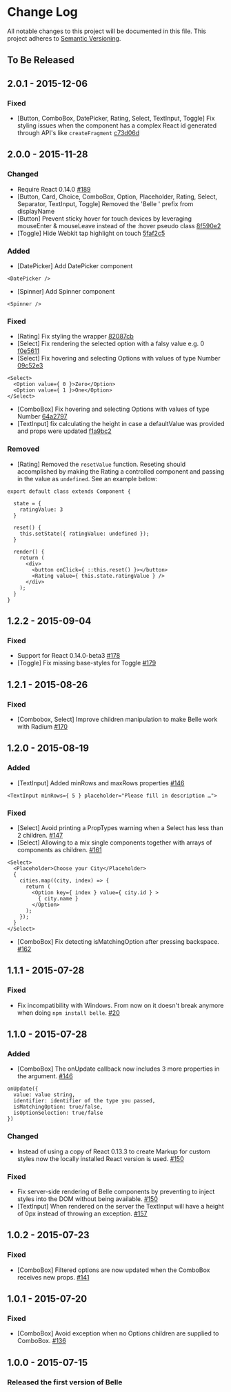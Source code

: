 # Change Log
All notable changes to this project will be documented in this file.
This project adheres to [Semantic Versioning](http://semver.org/).

## To Be Released

## 2.0.1 - 2015-12-06

### Fixed

- [Button, ComboBox, DatePicker, Rating, Select, TextInput, Toggle] Fix styling issues when the component has a complex React id generated through API's like `createFragment` [c73d06d](https://github.com/nikgraf/belle/commit/c73d06d9ec6f47661657b42e86a6c3a75cc0dc70)

## 2.0.0 - 2015-11-28

### Changed
- Require React 0.14.0 [#189](https://github.com/nikgraf/belle/issues/189)
- [Button, Card, Choice, ComboBox, Option, Placeholder, Rating, Select, Separator, TextInput, Toggle] Removed the 'Belle ' prefix from displayName
- [Button] Prevent sticky hover for touch devices by leveraging mouseEnter & mouseLeave instead of the :hover pseudo class [8f590e2](https://github.com/nikgraf/belle/commit/8f590e27bf0da53828ff7d8fdac32d759e480aa5)
- [Toggle] Hide Webkit tap highlight on touch [5faf2c5](https://github.com/nikgraf/belle/commit/5faf2c56a05f461b20795fc4c097d5259aca3e54)

### Added
- [DatePicker] Add DatePicker component

```
<DatePicker />
```

- [Spinner] Add Spinner component

```
<Spinner />
```

### Fixed
- [Rating] Fix styling the wrapper [82087cb](https://github.com/nikgraf/belle/commit/82087cb220253486e31269c8a989e9cf26fec18e)
- [Select] Fix rendering the selected option with a falsy value e.g. 0 [f0e5611](https://github.com/nikgraf/belle/commit/f0e5611cfce2da3833ed50bd7ac542501ae2999a)
- [Select] Fix hovering and selecting Options with values of type Number [09c52e3](https://github.com/nikgraf/belle/commit/09c52e3ad9f515218fb6fcc922ffcb55c52809a8)

```
<Select>
  <Option value={ 0 }>Zero</Option>
  <Option value={ 1 }>One</Option>
</Select>
```

- [ComboBox] Fix hovering and selecting Options with values of type Number [64a2797](https://github.com/nikgraf/belle/commit/64a27974ecfa6f327063810484e1150d94276699)
- [TextInput] fix calculating the height in case a defaultValue was provided and props were updated [f1a9bc2](https://github.com/nikgraf/belle/commit/f1a9bc2ee0c3fdb74daf805b854fa0c20a249439)

### Removed
- [Rating] Removed the `resetValue` function. Reseting should accomplished by making the Rating a controlled component and passing in the value as `undefined`. See an example below:

```
export default class extends Component {

  state = {
    ratingValue: 3
  }

  reset() {
    this.setState({ ratingValue: undefined });
  }

  render() {
    return (
      <div>
        <button onClick={ ::this.reset() }></button>
        <Rating value={ this.state.ratingValue } />
      </div>
    );
  }
}
```

## 1.2.2 - 2015-09-04

### Fixed
- Support for React 0.14.0-beta3 [#178](https://github.com/nikgraf/belle/pull/178)
- [Toggle] Fix missing base-styles for Toggle [#179](https://github.com/nikgraf/belle/issues/179)

## 1.2.1 - 2015-08-26

### Fixed
- [Combobox, Select] Improve children manipulation to make Belle work with Radium [#170](https://github.com/nikgraf/belle/issues/170)

## 1.2.0 - 2015-08-19

### Added
- [TextInput] Added minRows and maxRows properties [#146](https://github.com/nikgraf/belle/pull/146)

```
<TextInput minRows={ 5 } placeholder="Please fill in description …">
```

### Fixed
- [Select] Avoid printing a PropTypes warning when a Select has less than 2 children. [#147](https://github.com/nikgraf/belle/issues/147)
- [Select] Allowing to a mix single components together with arrays of components as children. [#161](https://github.com/nikgraf/belle/issues/161)

```
<Select>
  <Placeholder>Choose your City</Placeholder>
  {
    cities.map((city, index) => {
      return (
        <Option key={ index } value={ city.id } >
          { city.name }
        </Option>
      );
    });
  }
</Select>
```

- [ComboBox] Fix detecting isMatchingOption after pressing backspace. [#162](https://github.com/nikgraf/belle/issues/162)

## 1.1.1 - 2015-07-28
### Fixed

- Fix incompatibility with Windows. From now on it doesn't break anymore when doing `npm install belle`. [#20](https://github.com/nikgraf/belle/issues/20)

## 1.1.0 - 2015-07-28
### Added
- [ComboBox] The onUpdate callback now includes 3 more properties in the argument.  [#146](https://github.com/nikgraf/belle/pull/146)

```
onUpdate({
  value: value string,
  identifier: identifier of the type you passed,
  isMatchingOption: true/false,
  isOptionSelection: true/false
})
```

### Changed
- Instead of using a copy of React 0.13.3 to create Markup for custom styles now the locally installed React version is used. [#150](https://github.com/nikgraf/belle/pull/150)

### Fixed
- Fix server-side rendering of Belle components by preventing to inject styles into the DOM without being available. [#150](https://github.com/nikgraf/belle/pull/150)
- [TextInput] When rendered on the server the TextInput will have a height of 0px instead of throwing an exception. [#157](https://github.com/nikgraf/belle/pull/157)

## 1.0.2 - 2015-07-23
### Fixed
- [ComboBox] Filtered options are now updated when the ComboBox receives new props. [#141](https://github.com/nikgraf/belle/issues/141)

## 1.0.1 - 2015-07-20
### Fixed
- [ComboBox] Avoid exception when no Options children are supplied to ComboBox. [#136](https://github.com/nikgraf/belle/issues/136)

## 1.0.0 - 2015-07-15
### Released the first version of Belle
